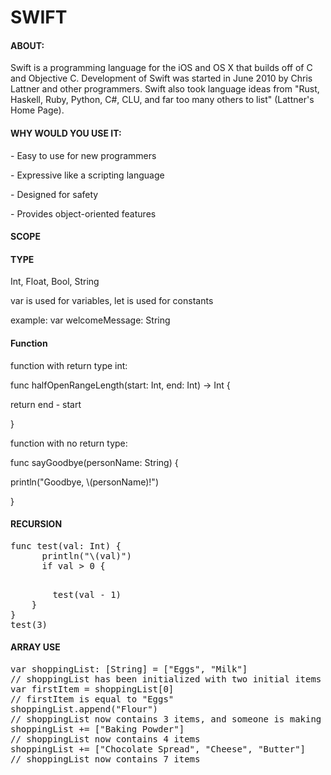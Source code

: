 <h1>SWIFT</h1>

<h4>ABOUT:</h4>
<p>Swift is a programming language for the iOS and OS X that builds off of C and Objective C. Development of Swift was started in June 2010 by Chris Lattner and other programmers. Swift also took language ideas from "Rust, Haskell, Ruby, Python, C#, CLU, and far too many others to list" (Lattner's Home Page). </p>

<h4>WHY WOULD YOU USE IT:</h4>
<p> - Easy to use for new programmers </p>
<p> - Expressive like a scripting language </p>
<p> - Designed for safety </p>
<p> - Provides object-oriented features </p>

<h4>SCOPE</h4>
<p> </p>

<h4>TYPE</h4>
<p>Int, Float, Bool, String</p>
<p>var is used for variables, let is used for constants</p>
<p>example: var welcomeMessage: String</p>

<h4>Function</h4>
<p>function with return type int:</p>
<p>func halfOpenRangeLength(start: Int, end: Int) -> Int { </p>
<p>   return end - start </p>
<p>}</p>
<p>function with no return type:</p>
<p>func sayGoodbye(personName: String) {</p>
<p>  println("Goodbye, \(personName)!")</p>
<p>}</p>

<h4>RECURSION</h4>
<pre>func test(val: Int) {
      println("\(val)")
      if val > 0 {</p>
        test(val - 1)
    }
}
test(3)</pre>

<h4>ARRAY USE</h4>
<pre>var shoppingList: [String] = ["Eggs", "Milk"]
// shoppingList has been initialized with two initial items
var firstItem = shoppingList[0] 
// firstItem is equal to "Eggs" 
shoppingList.append("Flour")
// shoppingList now contains 3 items, and someone is making pancakes
shoppingList += ["Baking Powder"]
// shoppingList now contains 4 items
shoppingList += ["Chocolate Spread", "Cheese", "Butter"]
// shoppingList now contains 7 items</pre>

